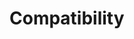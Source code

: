 <!--- Hugo front matter used to generate the website version of this page:
path_base_for_github_subdir:
  from: tmp/otel/specification/compatibility/_index.md
  to: compatibility/README.md
--->

# Compatibility

